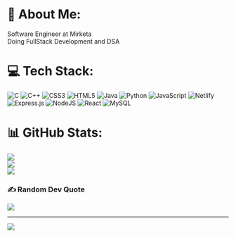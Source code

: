 
# 💫 About Me:
Software Engineer at Mirketa<br>
Doing FullStack Development and DSA <br>
 
 
 
# 💻 Tech Stack:
![C](https://img.shields.io/badge/c-%2300599C.svg?style=for-the-badge&logo=c&logoColor=white) ![C++](https://img.shields.io/badge/c++-%2300599C.svg?style=for-the-badge&logo=c%2B%2B&logoColor=white) ![CSS3](https://img.shields.io/badge/css3-%231572B6.svg?style=for-the-badge&logo=css3&logoColor=white) ![HTML5](https://img.shields.io/badge/html5-%23E34F26.svg?style=for-the-badge&logo=html5&logoColor=white) ![Java](https://img.shields.io/badge/java-%23ED8B00.svg?style=for-the-badge&logo=java&logoColor=white) ![Python](https://img.shields.io/badge/python-3670A0?style=for-the-badge&logo=python&logoColor=ffdd54) ![JavaScript](https://img.shields.io/badge/javascript-%23323330.svg?style=for-the-badge&logo=javascript&logoColor=%23F7DF1E) ![Netlify](https://img.shields.io/badge/netlify-%23000000.svg?style=for-the-badge&logo=netlify&logoColor=#00C7B7) ![Express.js](https://img.shields.io/badge/express.js-%23404d59.svg?style=for-the-badge&logo=express&logoColor=%2361DAFB) ![NodeJS](https://img.shields.io/badge/node.js-6DA55F?style=for-the-badge&logo=node.js&logoColor=white) ![React](https://img.shields.io/badge/react-%2320232a.svg?style=for-the-badge&logo=react&logoColor=%2361DAFB) ![MySQL](https://img.shields.io/badge/mysql-%2300f.svg?style=for-the-badge&logo=mysql&logoColor=white)
# 📊 GitHub Stats:
![](https://github-readme-stats.vercel.app/api?username=ChhayankTyagi&theme=dracula&hide_border=false&include_all_commits=false&count_private=false)<br/>
![](https://github-readme-streak-stats.herokuapp.com/?user=ChhayankTyagi&theme=dracula&hide_border=false)<br/>
![](https://github-readme-stats.vercel.app/api/top-langs/?username=ChhayankTyagi&theme=dracula&hide_border=false&include_all_commits=false&count_private=false&layout=compact)
 
### ✍️ Random Dev Quote
![](https://quotes-github-readme.vercel.app/api?type=horizontal&theme=tokyonight)
 
---
[![](https://visitcount.itsvg.in/api?id=ChhayankTyagi&icon=0&color=0)](https://visitcount.itsvg.in)
 
<!-- Proudly created with GPRM ( https://gprm.itsvg.in ) -->

